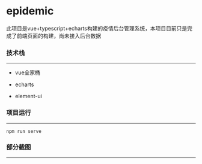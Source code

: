 # epidemic

此项目是vue+typescript+echarts构建的疫情后台管理系统，本项目目前只是完成了前端页面的构建，尚未接入后台数据

### 技术栈

------

- vue全家桶

- echarts

- element-ui

### 项目运行

------

```
npm run serve
```

### 部分截图

------


